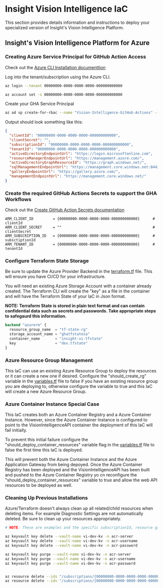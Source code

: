 # Insight Vision Intelligence IaC

This section provides details information and instructions to deploy your specialized version of Insight's Vision Intelligence Platform.

## Insight's Vision Intelligence Platform for Azure

### Creating Azure Service Principal for GitHub Action Access

Check out the [Azure CLI Installation documenttion](https://learn.microsoft.com/en-us/cli/azure/install-azure-cli)

Log into the tenant/subscription using the Azure CLI.

```bash
az login --tenant 00000000-0000-0000-0000-000000000000 

az account set -s 00000000-0000-0000-0000-000000000000
```

Create your GHA Service Principal

```bash
az ad sp create-for-rbac --name "Vision-Intelligence-GitHub-Actions" --role Owner --scopes /subscriptions/{00000000-0000-0000-0000-000000000000}/resourceGroups/gdr_vision_intelligence --sdk-auth
```

Output should look something like this:

```json
{
  "clientId": "00000000-0000-0000-0000-000000000000",
  "clientSecret": "",
  "subscriptionId": "00000000-0000-0000-0000-000000000000",
  "tenantId": "00000000-0000-0000-0000-000000000000",
  "activeDirectoryEndpointUrl": "https://login.microsoftonline.com",
  "resourceManagerEndpointUrl": "https://management.azure.com/",
  "activeDirectoryGraphResourceId": "https://graph.windows.net/",
  "sqlManagementEndpointUrl": "https://management.core.windows.net:8443/",
  "galleryEndpointUrl": "https://gallery.azure.com/",
  "managementEndpointUrl": "https://management.core.windows.net/"
}
```

### Create the required GitHub Actions Secrets to support the GHA Workflows

Check out the [Create GitHub Action Secrets documentation](https://docs.github.com/en/actions/security-for-github-actions/security-guides/using-secrets-in-github-actions)

```text
ARM_CLIENT_ID         = {00000000-0000-0000-0000-000000000000}      # clientId
ARM_CLIENT_SECRET     = ""                                          # clientSecret
ARM_SUBSCRIPTION_ID   = {00000000-0000-0000-0000-000000000000}      # subsctiptionId
ARM_TENANT_ID         = {00000000-0000-0000-0000-000000000000}      # tenantId
```

### Configure Terraform State Storage

Be sure to update the Azure Provider Backend in the [terraform.tf](./terraform.tf) file. This will ensure you have CI/CD for your infrastructure.

You will need an existing Azure Storage Account with a container already created. The Terraform CLI will create the "key" as a file in the container and will have the Terraform State of your IaC in Json format.

**NOTE: Terraform State is stored in plain text format and can contain confidential data such as secrets and passwords. Take appropriate steps to safegaurd this information.**

```terraform
backend "azurerm" {
  resource_group_name  = "tf-state-rg"
  storage_account_name = "ghatfstatesa"
  container_name       = "insight-vi-tfstate"
  key                  = "dev.tfstate"
}
```

### Azure Resource Group Management

This IaC can use an existing Azure Resource Group to deploy the resources or it can create a new one if desired. Configure the "should_create_rg" variable in the [variables.tf](./variables.tf) file to false if you have an existing resource group you are deploying to, otherwise configure the variable to true and this IaC will create a new Azure Resource Group.

### Azure Container Instance Special Case

This IaC creates both an Azure Container Registry and a Azure Container Instance. However, since the Azure Container Instance is configured to point to the VisionIntelligenceAPI container the deployment of this IaC will fail initially. 

To prevent this initial failure configure the "should_deploy_container_resources" variable flag in the [variables.tf](./variables.tf) file to false the first time this IaC is deployed. 

This will prevent both the Azure Container Instance and the Azure Application Gateway from being depoyed. Once the Azure Container Registry has been deployed and the VisionIntelligenceAPI has been built and pushed to the Azure Container Registry yo cn reconfigure the "should_deploy_container_resources" variable to true and allow the web API resources to be deployed as well.

### Cleaning Up Previous Installations

Azure/Terraform doesn't always clean up all related/child resources when deleting items. For example Diagnostic Settings are not automatically deleted. Be sure to clean up your resources appropriately.

```bash 
# NOTE: These are examples and the specific subscriptionId, resource group name, and resource name need to be applied.

az keyvault key delete --vault-name vi-dev-kv -n acr-server
az keyvault key delete --vault-name vi-dev-kv -n acr-username
az keyvault key delete --vault-name vi-dev-kv -n acr-password

az keyvault key purge --vault-name vi-dev-kv -n acr-server
az keyvault key purge --vault-name vi-dev-kv -n acr-username
az keyvault key purge --vault-name vi-dev-kv -n acr-password


az resource delete --ids "/subscriptions/{00000000-0000-0000-0000-000000000000}/resourceGroups/ivi-dev1-rg/providers/Microsoft.KeyVault/vaults/vi-dev-kv|vi-dev-kv-ds"
az resource delete --ids "/subscriptions/{00000000-0000-0000-0000-000000000000}/resourceGroups/ivi-dev1-rg/providers/Microsoft.Network/virtualNetworks/ivi-dev1-vnet|ivi-dev1-vnet-ds"
```

